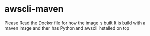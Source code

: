 # awscli-maven
Please Read the Docker file for how the image is built
It is build with a maven image and then has Python and awscli installed on top
